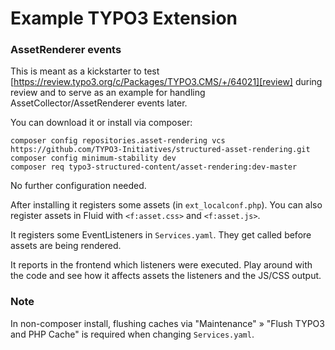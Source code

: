 # Example TYPO3 Extension
### AssetRenderer events

This is meant as a kickstarter to test [https://review.typo3.org/c/Packages/TYPO3.CMS/+/64021][review] during review and to serve as an example for handling AssetCollector/AssetRenderer events later.

You can download it or install via composer:

    composer config repositories.asset-rendering vcs https://github.com/TYPO3-Initiatives/structured-asset-rendering.git
    composer config minimum-stability dev
    composer req typo3-structured-content/asset-rendering:dev-master

No further configuration needed.

After installing it registers some assets (in `ext_localconf.php`). You can also register assets in Fluid with `<f:asset.css>` and `<f:asset.js>`.

It registers some EventListeners in `Services.yaml`. They get called before assets are being rendered.

It reports in the frontend which listeners were executed. Play around with the code and see how it affects assets the listeners and the JS/CSS output.

### Note
In non-composer install, flushing caches via "Maintenance" » "Flush TYPO3 and PHP Cache" is required when changing `Services.yaml`.

[review]: https://review.typo3.org/c/Packages/TYPO3.CMS/+/64021
